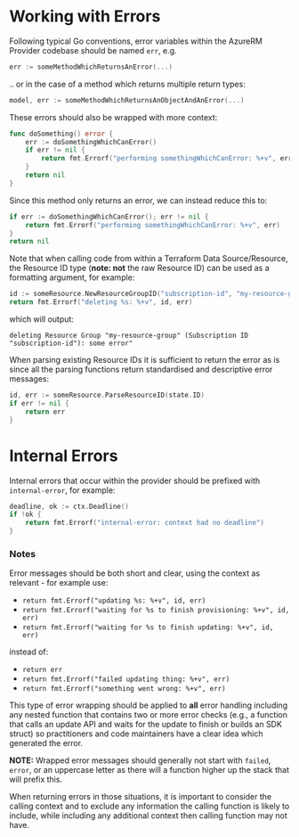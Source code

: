 # Working with Errors

Following typical Go conventions, error variables within the AzureRM Provider codebase should be named `err`, e.g.

```go
err := someMethodWhichReturnsAnError(...)
```

.. or in the case of a method which returns multiple return types:

```go
model, err := someMethodWhichReturnsAnObjectAndAnError(...)
```

These errors should also be wrapped with more context:

```go
func doSomething() error {
    err := doSomethingWhichCanError()
	if err != nil {
		return fmt.Errorf("performing somethingWhichCanError: %+v", err)
    }
	return nil
}
```

Since this method only returns an error, we can instead reduce this to:

```go
if err := doSomethingWhichCanError(); err != nil {
    return fmt.Errorf("performing somethingWhichCanError: %+v", err)
}
return nil
```

Note that when calling code from within a Terraform Data Source/Resource, the Resource ID type (**note: not** the raw Resource ID) can be used as a formatting argument, for example:

```go
id := someResource.NewResourceGroupID("subscription-id", "my-resource-group")
return fmt.Errorf("deleting %s: %+v", id, err)
```

which will output:

```
deleting Resource Group "my-resource-group" (Subscription ID "subscription-id"): some error"
```

When parsing existing Resource IDs it is sufficient to return the error as is since all the parsing functions return standardised and descriptive error messages:

```go
id, err := someResource.ParseResourceID(state.ID)
if err != nil {
    return err
}
```

# Internal Errors

Internal errors that occur within the provider should be prefixed with `internal-error`, for example:

```go
deadline, ok := ctx.Deadline()
if !ok {
    return fmt.Errorf("internal-error: context had no deadline")
}
```

### Notes

Error messages should be both short and clear, using the context as relevant - for example use:

* `return fmt.Errorf("updating %s: %+v", id, err)`
* `return fmt.Errorf("waiting for %s to finish provisioning: %+v", id, err)`
* `return fmt.Errorf("waiting for %s to finish updating: %+v", id, err)`

instead of:

* `return err`
* `return fmt.Errorf("failed updating thing: %+v", err)`
* `return fmt.Errorf("something went wrong: %+v", err)`


This type of error wrapping should be applied to **all** error handling including any nested function that contains two or more error checks (e.g., a function that calls an update API and waits for the update to finish or builds an SDK struct) so practitioners and code maintainers have a clear idea which generated the error.

**NOTE:** Wrapped error messages should generally not start with `failed`, `error`, or an uppercase letter as there will a function higher up the stack that will prefix this.

When returning errors in those situations, it is important to consider the calling context and to exclude any information the calling function is likely to include, while including any additional context then calling function may not have.
